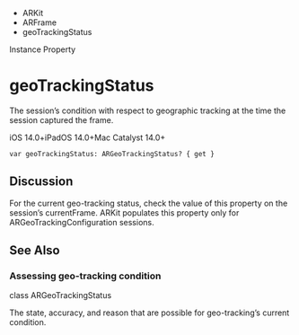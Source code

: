 

- ARKit
- ARFrame
-  geoTrackingStatus 

Instance Property

# geoTrackingStatus

The session’s condition with respect to geographic tracking at the time the session captured the frame.

iOS 14.0+iPadOS 14.0+Mac Catalyst 14.0+

``` source
var geoTrackingStatus: ARGeoTrackingStatus? { get }
```

## Discussion

For the current geo-tracking status, check the value of this property on the session’s currentFrame. ARKit populates this property only for ARGeoTrackingConfiguration sessions.

## See Also

### Assessing geo-tracking condition

class ARGeoTrackingStatus

The state, accuracy, and reason that are possible for geo-tracking’s current condition.

